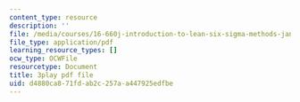 ```yaml
---
content_type: resource
description: ''
file: /media/courses/16-660j-introduction-to-lean-six-sigma-methods-january-iap-2012/d4880ca871fdab2c257aa447925edfbe_F3tPapv5w48.pdf
file_type: application/pdf
learning_resource_types: []
ocw_type: OCWFile
resourcetype: Document
title: 3play pdf file
uid: d4880ca8-71fd-ab2c-257a-a447925edfbe
---
```

